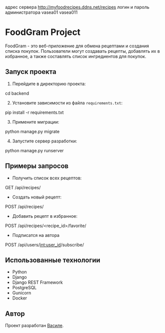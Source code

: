 адрес сервера http://myfoodrecipes.ddns.net/recipes
логин и пароль администратора vasea01 vasea011
# FoodGram Project

FoodGram - это веб-приложение для обмена рецептами и создания списка покупок. Пользователи могут создавать рецепты, добавлять их в избранное, а также составлять список ингредиентов для покупок.

## Запуск проекта

1. Перейдите в директорию проекта:

cd backend

2. Установите зависимости из файла `requirements.txt`:

pip install -r requirements.txt

3. Примените миграции:

python manage.py migrate

4. Запустите сервер разработки:

python manage.py runserver

## Примеры запросов

- Получить список всех рецептов:

GET /api/recipes/

- Создать новый рецепт:

POST /api/recipes/

- Добавить рецепт в избранное:

POST /api/recipes/<recipe_id>/favorite/

- Подписатся на автора
  
POST /api/users/<int:user_id>/subscribe/

## Использованные технологии

- Python
- Django
- Django REST Framework
- PostgreSQL
- Gunicorn
- Docker

## Автор

Проект разработан [Василе](https://github.com/EVA666999).
